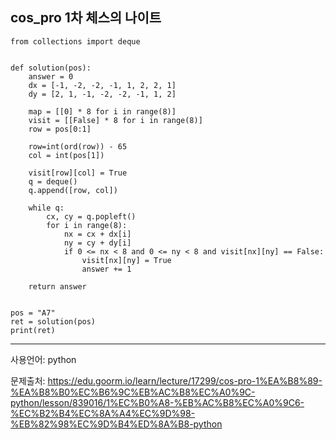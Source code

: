 ## cos_pro 1차 체스의 나이트

```
from collections import deque


def solution(pos):
    answer = 0
    dx = [-1, -2, -2, -1, 1, 2, 2, 1]
    dy = [2, 1, -1, -2, -2, -1, 1, 2]

    map = [[0] * 8 for i in range(8)]
    visit = [[False] * 8 for i in range(8)]
    row = pos[0:1]

    row=int(ord(row)) - 65
    col = int(pos[1])

    visit[row][col] = True
    q = deque()
    q.append([row, col])

    while q:
        cx, cy = q.popleft()
        for i in range(8):
            nx = cx + dx[i]
            ny = cy + dy[i]
            if 0 <= nx < 8 and 0 <= ny < 8 and visit[nx][ny] == False:
                visit[nx][ny] = True
                answer += 1

    return answer


pos = "A7"
ret = solution(pos)
print(ret)
```

___

사용언어: python

문제출처: https://edu.goorm.io/learn/lecture/17299/cos-pro-1%EA%B8%89-%EA%B8%B0%EC%B6%9C%EB%AC%B8%EC%A0%9C-python/lesson/839016/1%EC%B0%A8-%EB%AC%B8%EC%A0%9C6-%EC%B2%B4%EC%8A%A4%EC%9D%98-%EB%82%98%EC%9D%B4%ED%8A%B8-python

